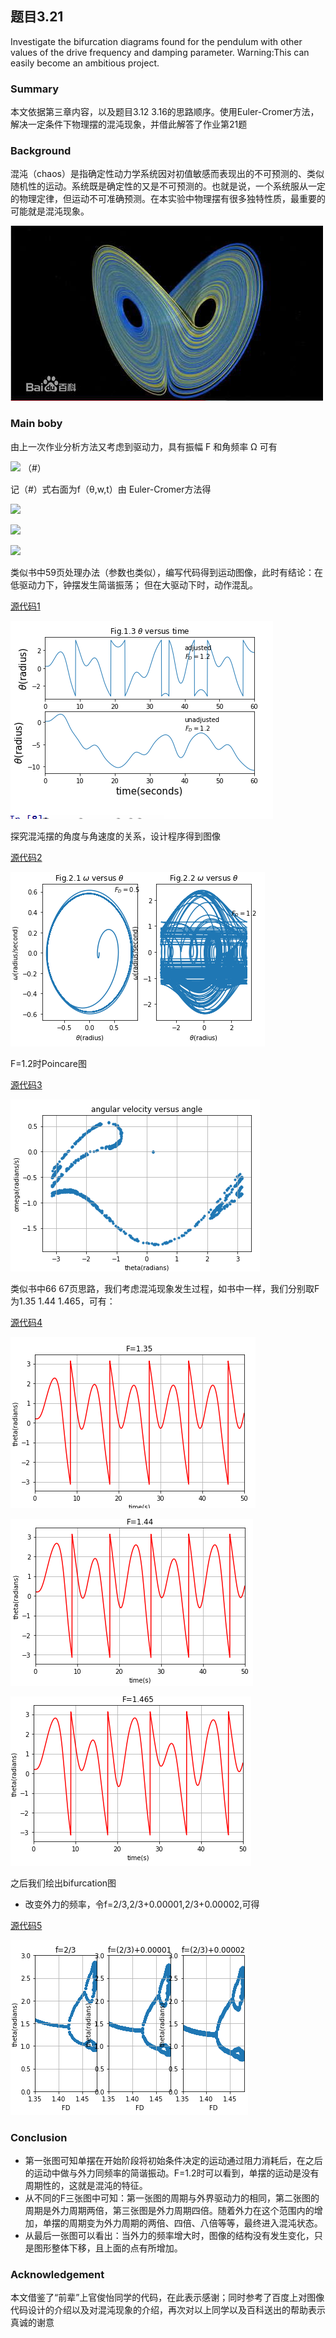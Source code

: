 ## 题目3.21

Investigate the bifurcation diagrams found for the pendulum with other values of the drive frequency and damping parameter. Warning:This can easily become an ambitious project.

### Summary

本文依据第三章内容，以及题目3.12 3.16的思路顺序。使用Euler-Cromer方法，解决一定条件下物理摆的混沌现象，并借此解答了作业第21题

### Background

混沌（chaos）是指确定性动力学系统因对初值敏感而表现出的不可预测的、类似随机性的运动。系统既是确定性的又是不可预测的。也就是说，一个系统服从一定的物理定律，但运动不可准确预测。在本实验中物理摆有很多独特性质，最重要的可能就是混沌现象。

![image](https://github.com/oliveryanjia/compuational_physics_N2015301020146/blob/master/%E6%B7%B7%E6%B2%8C%E7%8E%B0%E8%B1%A1.jpg)

### Main boby

由上一次作业分析方法又考虑到驱动力，具有振幅 F 和角频率 Ω 可有

![](http://latex.codecogs.com/gif.latex?\frac{d^{2}\theta}{dt^{2}}=-\frac{g}{l}\theta-q\frac{d\theta}{dt}+F_{D}sin(\Omega_{D}t))   （#）

记（#）式右面为f（θ,w,t）由 Euler-Cromer方法得

![](http://latex.codecogs.com/gif.latex?\omega_{i+1}=\omega_{i}+f\Delta·t)

![](http://latex.codecogs.com/gif.latex?\theta_{i+1}=\theta_{i}+\omega\Delta·t)

![](http://latex.codecogs.com/gif.latex?\·t_{i+1}=t_{i}+\Delta·t)

类似书中59页处理办法（参数也类似），编写代码得到运动图像，此时有结论：在低驱动力下，钟摆发生简谐振荡； 但在大驱动下时，动作混乱。

[源代码1](https://raw.githubusercontent.com/oliveryanjia/compuational_physics_N2015301020146/master/c3%20T-21%20code%2001)

![image](https://github.com/oliveryanjia/compuational_physics_N2015301020146/blob/master/c3T21fig1.png)

探究混沌摆的角度与角速度的关系，设计程序得到图像

[源代码2](https://raw.githubusercontent.com/oliveryanjia/compuational_physics_N2015301020146/master/c3%20T21%20code2)

![image](https://github.com/oliveryanjia/compuational_physics_N2015301020146/blob/master/c3T21fig2.png)

F=1.2时Poincare图

[源代码3](https://raw.githubusercontent.com/oliveryanjia/compuational_physics_N2015301020146/master/c3%20T21%20code3)

![image](https://github.com/oliveryanjia/compuational_physics_N2015301020146/blob/master/c3T21fig3.png)

类似书中66 67页思路，我们考虑混沌现象发生过程，如书中一样，我们分别取F为1.35 1.44 1.465，可有：

[源代码4](https://raw.githubusercontent.com/oliveryanjia/compuational_physics_N2015301020146/master/c3%20T21%20code%204)

![image](https://github.com/oliveryanjia/compuational_physics_N2015301020146/blob/master/c3t21figF1.png)

![image](https://github.com/oliveryanjia/compuational_physics_N2015301020146/blob/master/c3t21figF2.png)

![image](https://github.com/oliveryanjia/compuational_physics_N2015301020146/blob/master/c3t21figF3.png)

之后我们绘出bifurcation图
- 改变外力的频率，令f=2/3,2/3+0.00001,2/3+0.00002,可得

[源代码5](https://raw.githubusercontent.com/oliveryanjia/compuational_physics_N2015301020146/master/c3%20T21%20code5)

![image](https://github.com/oliveryanjia/compuational_physics_N2015301020146/blob/master/c3t21fig%20different%20f.png)

### Conclusion
- 第一张图可知单摆在开始阶段将初始条件决定的运动通过阻力消耗后，在之后的运动中做与外力同频率的简谐振动。F=1.2时可以看到，单摆的运动是没有周期性的，这就是混沌的特征。
- 从不同的F三张图中可知：第一张图的周期与外界驱动力的相同，第二张图的周期是外力周期两倍，第三张图是外力周期四倍。随着外力在这个范围内的增加，单摆的周期变为外力周期的两倍、四倍、八倍等等，最终进入混沌状态。
- 从最后一张图可以看出：当外力的频率增大时，图像的结构没有发生变化，只是图形整体下移，且上面的点有所增加。

### Acknowledgement

本文借鉴了“前辈”上官俊怡同学的代码，在此表示感谢；同时参考了百度上对图像代码设计的介绍以及对混沌现象的介绍，再次对以上同学以及百科送出的帮助表示真诚的谢意 
